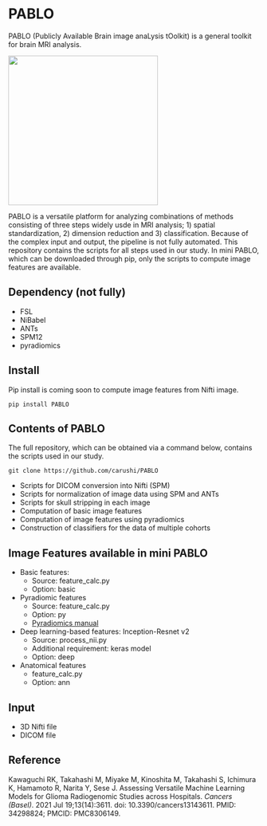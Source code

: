 # PABLO
PABLO (Publicly Available Brain image anaLysis tOolkit) is a general toolkit for brain MRI analysis.

<img src="https://dl.dropboxusercontent.com/s/8tgfklhvrq9qfjn/logo_pablo.png?dl=0mgv0mmx0p0rctvm/logo_catactor.png?dl=0" width="300">



PABLO is a versatile platform for analyzing combinations of methods consisting of three steps widely usde in MRI analysis; 1) spatial standardization, 2) dimension reduction and 3) classification. Because of the complex input and output, the pipeline is not fully automated. This repository contains the scripts for all steps used in our study. In mini PABLO, which can be downloaded through pip, only the scripts to compute image features are available.



## Dependency (not fully)

* FSL
* NiBabel
* ANTs
* SPM12
* pyradiomics



## Install

Pip install is coming soon to compute image features from Nifti image.

```
pip install PABLO

```



## Contents of PABLO
The full repository, which can be obtained via a command below, contains the scripts used in our study. 

```
git clone https://github.com/carushi/PABLO
```

* Scripts for DICOM conversion into Nifti (SPM)
* Scripts for normalization of image data using SPM and ANTs
* Scripts for skull stripping in each image
* Computation of basic image features
* Computation of image features using pyradiomics
* Construction of classifiers for the data of multiple cohorts

## Image Features available in mini PABLO
* Basic features: 
   * Source: feature_calc.py
   * Option: basic
* Pyradiomic features
   * Source: feature_calc.py
   * Option: py
   * [Pyradiomics manual](https://pyradiomics.readthedocs.io/en/latest/)
* Deep learning-based features: Inception-Resnet v2
   * Source: process_nii.py
   * Additional requirement: keras model
   * Option: deep
* Anatomical features
   * feature_calc.py 
   * Option: ann

## Input

* 3D Nifti file
* DICOM file




## Reference
Kawaguchi RK, Takahashi M, Miyake M, Kinoshita M, Takahashi S, Ichimura K, Hamamoto R, Narita Y, Sese J. Assessing Versatile Machine Learning Models for Glioma Radiogenomic Studies across Hospitals. <i>Cancers (Basel)</i>. 2021 Jul 19;13(14):3611. doi: 10.3390/cancers13143611. PMID: 34298824; PMCID: PMC8306149.

